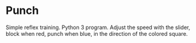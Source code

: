 # Punch
Simple reflex training. Python 3 program. Adjust the speed with the slider, block when red, punch when blue, in the direction of the colored square.
